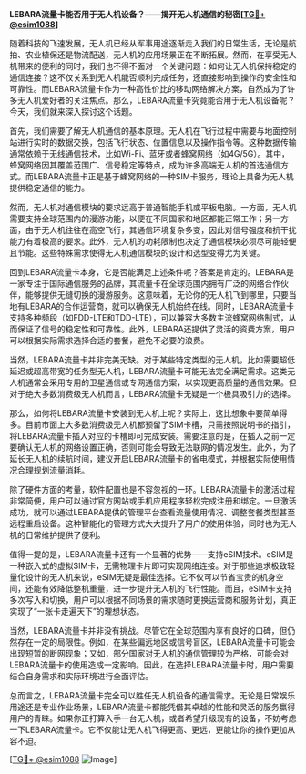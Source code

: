 **LEBARA流量卡能否用于无人机设备？——揭开无人机通信的秘密[[TG💪+ @esim1088](https://t.me/s/esim1088)]**

随着科技的飞速发展，无人机已经从军事用途逐渐走入我们的日常生活，无论是航拍、农业植保还是物流配送，无人机的应用场景正在不断拓展。然而，在享受无人机带来的便利的同时，我们也不得不面对一个关键问题：如何让无人机保持稳定的通信连接？这不仅关系到无人机能否顺利完成任务，还直接影响到操作的安全性和可靠性。而LEBARA流量卡作为一种高性价比的移动网络解决方案，自然成为了许多无人机爱好者的关注焦点。那么，LEBARA流量卡究竟能否用于无人机设备呢？今天，我们就来深入探讨这个话题。

首先，我们需要了解无人机通信的基本原理。无人机在飞行过程中需要与地面控制站进行实时的数据交换，包括飞行状态、位置信息以及操作指令等。这种数据传输通常依赖于无线通信技术，比如Wi-Fi、蓝牙或者蜂窝网络（如4G/5G）。其中，蜂窝网络因其覆盖范围广、信号稳定等特点，成为许多高端无人机的首选通信方式。而LEBARA流量卡正是基于蜂窝网络的一种SIM卡服务，理论上具备为无人机提供稳定通信的能力。

然而，无人机对通信模块的要求远高于普通智能手机或平板电脑。一方面，无人机需要支持全球范围内的漫游功能，以便在不同国家和地区都能正常工作；另一方面，由于无人机往往在高空飞行，其通信环境复杂多变，因此对信号强度和抗干扰能力有着极高的要求。此外，无人机的功耗限制也决定了通信模块必须尽可能轻便且节能。这些特殊需求使得无人机通信模块的设计和选型变得尤为关键。

回到LEBARA流量卡本身，它是否能满足上述条件呢？答案是肯定的。LEBARA是一家专注于国际通信服务的品牌，其流量卡在全球范围内拥有广泛的网络合作伙伴，能够提供无缝切换的漫游服务。这意味着，无论你的无人机飞到哪里，只要当地有LEBARA的合作运营商，就可以确保无人机始终在线。同时，LEBARA流量卡支持多种频段（如FDD-LTE和TDD-LTE），可以兼容大多数主流蜂窝网络制式，从而保证了信号的稳定性和可靠性。此外，LEBARA还提供了灵活的资费方案，用户可以根据实际需求选择合适的套餐，避免不必要的浪费。

当然，LEBARA流量卡并非完美无缺。对于某些特定类型的无人机，比如需要超低延迟或超高带宽的任务型无人机，LEBARA流量卡可能无法完全满足需求。这类无人机通常会采用专用的卫星通信或专网通信方案，以实现更高质量的通信效果。但对于绝大多数消费级无人机而言，LEBARA流量卡无疑是一个极具吸引力的选择。

那么，如何将LEBARA流量卡安装到无人机上呢？实际上，这比想象中要简单得多。目前市面上大多数消费级无人机都预留了SIM卡槽，只需按照说明书的指引，将LEBARA流量卡插入对应的卡槽即可完成安装。需要注意的是，在插入之前一定要确认无人机的网络设置正确，否则可能会导致无法联网的情况发生。此外，为了延长无人机的续航时间，建议开启LEBARA流量卡的省电模式，并根据实际使用情况合理规划流量消耗。

除了硬件方面的考量，软件配置也是不容忽视的一环。LEBARA流量卡的激活过程非常简便，用户可以通过官方网站或手机应用程序轻松完成注册和绑定。一旦激活成功，就可以通过LEBARA提供的管理平台查看流量使用情况、调整套餐类型甚至远程重启设备。这种智能化的管理方式大大提升了用户的使用体验，同时也为无人机的日常维护提供了便利。

值得一提的是，LEBARA流量卡还有一个显著的优势——支持eSIM技术。eSIM是一种嵌入式的虚拟SIM卡，无需物理卡片即可实现网络连接。对于那些追求极致轻量化设计的无人机来说，eSIM无疑是最佳选择。它不仅可以节省宝贵的机身空间，还能有效降低整机重量，进一步提升无人机的飞行性能。而且，eSIM卡支持多次写入和切换，用户可以根据不同场景的需求随时更换运营商和服务计划，真正实现了“一张卡走遍天下”的理想状态。

当然，LEBARA流量卡并非没有挑战。尽管它在全球范围内享有良好的口碑，但仍然存在一定的局限性。例如，在某些偏远地区或信号盲区，LEBARA流量卡可能会出现短暂的断网现象；又如，部分国家对无人机的通信管理较为严格，可能会对LEBARA流量卡的使用造成一定影响。因此，在选择LEBARA流量卡时，用户需要结合自身需求和实际环境进行全面评估。

总而言之，LEBARA流量卡完全可以胜任无人机设备的通信需求。无论是日常娱乐用途还是专业作业场景，LEBARA流量卡都能凭借其卓越的性能和灵活的服务赢得用户的青睐。如果你正打算入手一台无人机，或者希望升级现有的设备，不妨考虑一下LEBARA流量卡。它不仅能让无人机飞得更高、更远，更能让你的操作更加从容不迫。

[[TG💪+ @esim1088](https://t.me/s/esim1088) ![Image](https://i.postimg.cc/4NQfJmqS/Snipaste-2025-05-13-00-14-12.png)]